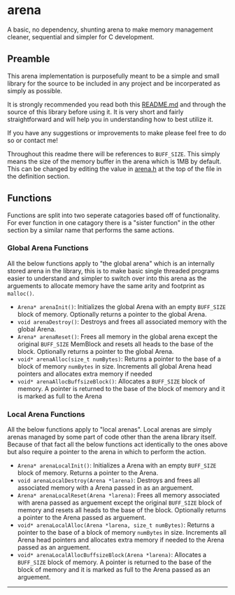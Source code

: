 # arena
A basic, no dependency, shunting arena to make memory management cleaner, sequential and simpler for C development.

## Preamble
This arena implementation is purposefully meant to be a simple and small library for the source to be included in any project and be incorperated as simply as possible.

It is strongly recommended you read both this [README.md](README.md) and through the source of this library before using it. It is very short and fairly straightforward and will help you in understanding how to best utilize it.

If you have any suggestions or improvements to make please feel free to do so or contact me!

Throughout this readme there will be references to `BUFF_SIZE`. This simply means the size of the memory buffer in the arena which is 1MB by default. This can be changed by editing the value in [arena.h](./arena.h) at the top of the file in the definition section.

## Functions
Functions are split into two seperate catagories based off of functionality. For ever function in one catagory there is a "sister function" in the other section by a similar name that performs the same actions.
### Global Arena Functions
All the below functions apply to "the global arena" which is an internally stored arena in the library, this is to make basic single threaded programs easier to understand and simpler to switch over into this arena as the arguements to allocate memory have the same arity and footprint as `malloc()`.
- `Arena* arenaInit()`: Initializes the global Arena with an empty `BUFF_SIZE` block of memory. Optionally returns a pointer to the global Arena.
- `void arenaDestroy()`: Destroys and frees all associated memory with the global Arena.
- `Arena* arenaReset()`: Frees all memory in the global arena except the original `BUFF_SIZE` MemBlock and resets all heads to the base of the block. Optionally returns a pointer to the global Arena.
- `void* arenaAlloc(size_t numBytes)`: Returns a pointer to the base of a block of memory `numBytes` in size. Increments all global Arena head pointers and allocates extra memory if needed
- `void* arenaAllocBuffsizeBlock()`: Allocates a `BUFF_SIZE` block of memory. A pointer is returned to the base of the block of memory and it is marked as full to the Arena
### Local Arena Functions
All the below functions apply to "local arenas". Local arenas are simply arenas managed by some part of code other than the arena library itself. Because of that fact all the below functions act identically to the ones above but also require a pointer to the arena in which to perform the action.
- `Arena* arenaLocalInit()`: Initializes a Arena with an empty `BUFF_SIZE` block of memory. Returns a pointer to the Arena.
- `void arenaLocalDestroy(Arena *larena)`: Destroys and frees all associated memory with a Arena passed in as an arguement.
- `Arena* arenaLocalReset(Arena *larena)`: Frees all memory associated with arena passed as arguement except the original `BUFF_SIZE` block of memory and resets all heads to the base of the block. Optionally returns a pointer to the Arena passed as arguement.
- `void* arenaLocalAlloc(Arena *larena, size_t numBytes)`: Returns a pointer to the base of a block of memory `numBytes` in size. Increments all Arena head pointers and allocates extra memory if needed to the Arena passed as an arguement.
- `void* arenaLocalAllocBuffsizeBlock(Arena *larena)`: Allocates a `BUFF_SIZE` block of memory. A pointer is returned to the base of the block of memory and it is marked as full to the Arena passed as an arguement.

---